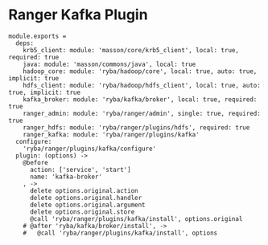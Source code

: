 # Ranger Kafka Plugin

    module.exports =
      deps:
        krb5_client: module: 'masson/core/krb5_client', local: true, required: true
        java: module: 'masson/commons/java', local: true
        hadoop_core: module: 'ryba/hadoop/core', local: true, auto: true, implicit: true
        hdfs_client: module: 'ryba/hadoop/hdfs_client', local: true, auto: true, implicit: true
        kafka_broker: module: 'ryba/kafka/broker', local: true, required: true
        ranger_admin: module: 'ryba/ranger/admin', single: true, required: true
        ranger_hdfs: module: 'ryba/ranger/plugins/hdfs', required: true
        ranger_kafka: module: 'ryba/ranger/plugins/kafka'
      configure:
        'ryba/ranger/plugins/kafka/configure'
      plugin: (options) ->
        @before
          action: ['service', 'start']
          name: 'kafka-broker'
        , ->
          delete options.original.action
          delete options.original.handler
          delete options.original.argument
          delete options.original.store
          @call 'ryba/ranger/plugins/kafka/install', options.original
        # @after 'ryba/kafka/broker/install', ->
        #   @call 'ryba/ranger/plugins/kafka/install', options
